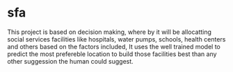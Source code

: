 # sfa
This project is based on decision making, where by it will be allocatting social services facilities like hospitals, water pumps, schools, health centers and others based on the factors included, It uses the well trained model to predict the most prefereble location to build those facilities best than any other suggession the human could suggest.
